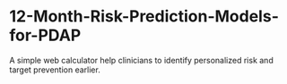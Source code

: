 # 12-Month-Risk-Prediction-Models-for-PDAP
A simple web calculator help clinicians to identify personalized risk and target prevention earlier.
